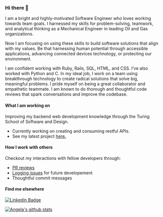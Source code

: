 ### Hi there 👋

I am a bright and highly-motivated Software Engineer who loves working towards team goals. I harnessed my skills for problem-solving, teamwork, and analytical thinking as a Mechanical Engineer in leading Oil and Gas organizations. 

Now I am focusing on using these skills to build software solutions that align with my values. Be that harnessing human potential through accessible applications, advancing connected devices technology, or protecting our environment.

I am confident working with Ruby, Rails, SQL, HTML, and CSS. I’ve also worked with Python and C. In my ideal job, I work on a team using breakthrough technology to create radical solutions that solve big, meaningful problems. I pride myself on being a great collaborator and empathetic teammate. I am known to do thorough and thoughtful code reviews that spark conversations and improve the codebase. 

#### What I am working on
 
Improving my backend web development knowledge through the Turing School of Software and Design.

- Currently working on creating and consuming restful APIs. 
- See my latest project [here.](https://github.com/ckccameron/viewing_party)

#### How I work with others

Checkout my interactions with fellow developers through: 
- [PR reviews](https://github.com/Arique1104/monster_shop_2005/pulls?q=is%3Apr+is%3Aclosed)
- [Logging issues](https://github.com/ckccameron/viewing_party/issues) for future developement
- Thoughtful commit messages

#### Find me elsewhere

[![Linkedin Badge](https://img.shields.io/badge/-LinkedIn-blue?style=flat-square&logo=Linkedin&logoColor=white&link=https://www.linkedin.com/in/harshkumarkhatri/)](https://www.linkedin.com/in/angela-guardia/) 

[![Angela's github stats](https://github-readme-stats.vercel.app/api?username=angelaguardia&hide=stars)](https://github.com/angelaguardia/github-readme-stats)
